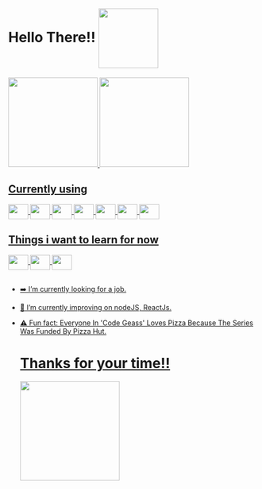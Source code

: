 # Hello There!! <img align="Center" height="120" src="https://user-images.githubusercontent.com/101070911/165308516-95875462-55b1-4eab-a415-22cd4317a272.gif"> 

<div>
  <a href="https://github.com/VictorAGust">
  <img height="180em" src="https://github-readme-stats.vercel.app/api?username=victoragust&show_icons=true&theme=dracula&include_all_commits=true&count_private=true"/>
  <img height="180em" src="https://github-readme-stats.vercel.app/api/top-langs/?username=victoragust&layout=compact&langs_count=7&theme=dracula"/>
</div>

  ## Currently using

<div style="display: inline_block">
  <img align="center"  height="30" width="40" src="https://user-images.githubusercontent.com/101070911/165301132-7bd213f7-9512-4dd0-b32e-8553e583c750.svg">
  <img align="center"  height="30" width="40" src="https://user-images.githubusercontent.com/101070911/165301455-afc49a0a-5989-41bb-b821-fb85e1b42126.svg">
  <img align="center"  height="30" width="40" src="https://user-images.githubusercontent.com/101070911/165301624-6358273c-51a0-4c3d-b281-937eca7dc77a.svg">
  <img align="center"  height="30" width="40" src="https://user-images.githubusercontent.com/101070911/165301794-83ef4a1c-28ee-4165-a538-b34ebb5eba55.svg">
  <img align="center"  height="30" width="40" src="https://user-images.githubusercontent.com/101070911/165301903-444dc02b-90e5-4411-87f9-6d7b1f836b1f.svg">
  <img align="center"  height="30" width="40" src="https://user-images.githubusercontent.com/101070911/165302003-afcc635e-6031-4f97-9406-1eb214f4f016.svg">
  <img align="center"  height="30" width="40" src="https://user-images.githubusercontent.com/101070911/165302122-dc73a39b-bc98-431a-aca9-b374f253efeb.svg">
</div>

  ## Things i want to learn for now
  
  <div style="display: inline_block">
  <img align="center"  height="30" width="40" src="https://user-images.githubusercontent.com/101070911/165304401-ad9135ba-fabd-4d91-a94e-8207111d71b0.svg">
  <img align="center"  height="30" width="40" src="https://user-images.githubusercontent.com/101070911/165304684-cdc7c705-7508-403e-b5b4-da468889f63d.svg">
  <img align="center"  height="30" width="40" src="https://user-images.githubusercontent.com/101070911/165304776-50d6df01-b03e-4794-a3ec-bd0ef063d5e1.svg">
  </div>
 
  ##
  
- ➡️ I’m currently looking for a job.
- 📖 I’m currently improving on nodeJS, ReactJs.
- ⚠️ Fun fact: Everyone In 'Code Geass' Loves Pizza Because The Series Was Funded By Pizza Hut.
  
  ## 
  # Thanks for your time!! 
  
  <img align="Center" height="200" src="https://user-images.githubusercontent.com/101070911/165313710-f60f5dc1-4b65-4a4d-91ac-c050a635739e.gif"> 

  


